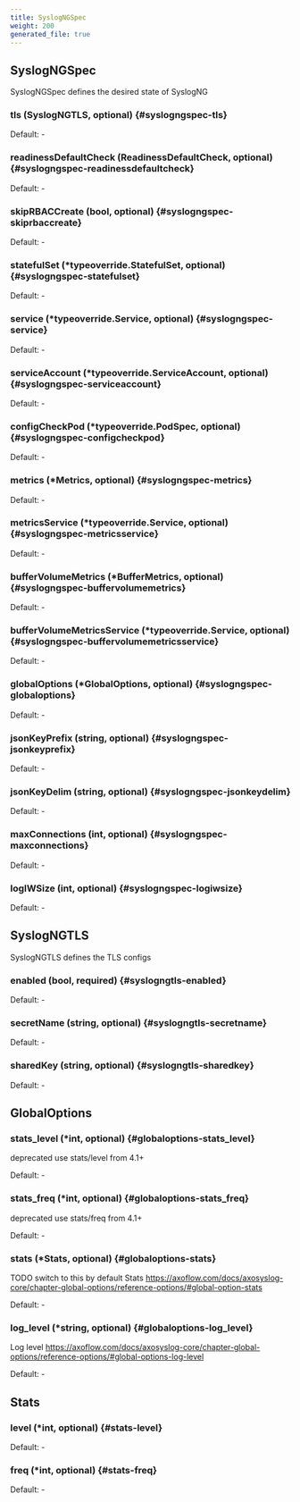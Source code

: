 ```yaml
---
title: SyslogNGSpec
weight: 200
generated_file: true
---
```


## SyslogNGSpec

SyslogNGSpec defines the desired state of SyslogNG

### tls (SyslogNGTLS, optional) {#syslogngspec-tls}

Default: -

### readinessDefaultCheck (ReadinessDefaultCheck, optional) {#syslogngspec-readinessdefaultcheck}

Default: -

### skipRBACCreate (bool, optional) {#syslogngspec-skiprbaccreate}

Default: -

### statefulSet (*typeoverride.StatefulSet, optional) {#syslogngspec-statefulset}

Default: -

### service (*typeoverride.Service, optional) {#syslogngspec-service}

Default: -

### serviceAccount (*typeoverride.ServiceAccount, optional) {#syslogngspec-serviceaccount}

Default: -

### configCheckPod (*typeoverride.PodSpec, optional) {#syslogngspec-configcheckpod}

Default: -

### metrics (*Metrics, optional) {#syslogngspec-metrics}

Default: -

### metricsService (*typeoverride.Service, optional) {#syslogngspec-metricsservice}

Default: -

### bufferVolumeMetrics (*BufferMetrics, optional) {#syslogngspec-buffervolumemetrics}

Default: -

### bufferVolumeMetricsService (*typeoverride.Service, optional) {#syslogngspec-buffervolumemetricsservice}

Default: -

### globalOptions (*GlobalOptions, optional) {#syslogngspec-globaloptions}

Default: -

### jsonKeyPrefix (string, optional) {#syslogngspec-jsonkeyprefix}

Default: -

### jsonKeyDelim (string, optional) {#syslogngspec-jsonkeydelim}

Default: -

### maxConnections (int, optional) {#syslogngspec-maxconnections}

Default: -

### logIWSize (int, optional) {#syslogngspec-logiwsize}

Default: -


## SyslogNGTLS

SyslogNGTLS defines the TLS configs

### enabled (bool, required) {#syslogngtls-enabled}

Default: -

### secretName (string, optional) {#syslogngtls-secretname}

Default: -

### sharedKey (string, optional) {#syslogngtls-sharedkey}

Default: -


## GlobalOptions

### stats_level (*int, optional) {#globaloptions-stats_level}

deprecated use stats/level from 4.1+ 

Default: -

### stats_freq (*int, optional) {#globaloptions-stats_freq}

deprecated use stats/freq from 4.1+ 

Default: -

### stats (*Stats, optional) {#globaloptions-stats}

TODO switch to this by default Stats https://axoflow.com/docs/axosyslog-core/chapter-global-options/reference-options/#global-option-stats 

Default: -

### log_level (*string, optional) {#globaloptions-log_level}

Log level https://axoflow.com/docs/axosyslog-core/chapter-global-options/reference-options/#global-options-log-level 

Default: -


## Stats

### level (*int, optional) {#stats-level}

Default: -

### freq (*int, optional) {#stats-freq}

Default: -


